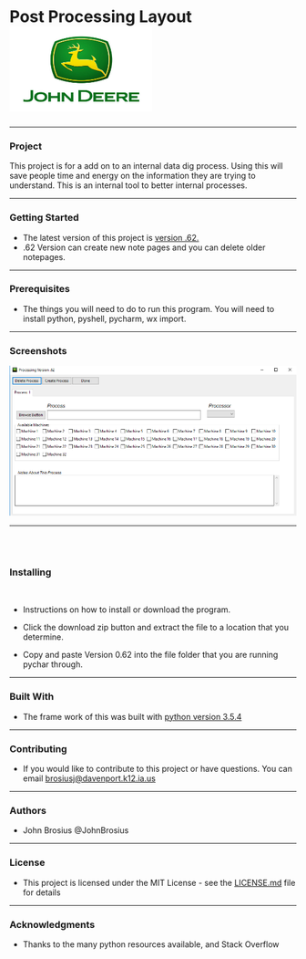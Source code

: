 # Post Processing Layout <img src=images/DeereImage.jpg height="150" width="250">
<hr>
<h3>Project </h3>
This project is for a add on to an internal data dig process. Using this will save people time and energy on the information they are trying to understand. This is an internal tool to better internal processes. 


<hr>

<h3>Getting Started</h3>

* The latest version of this project is <a href="https://github.com/brosius02/ExDataDig/blob/master/Process%20Files/Version%20.62.py">version .62.</a><br>
* .62 Version can create new note pages and you can delete older notepages. 


<hr>

<h3> Prerequisites</h3>

* The things you will need to do to run this program. You will need to install python, pyshell, pycharm, wx import. 


<hr>

<h3> Screenshots</h3>
<img src="images/version .62.PNG">
<hr>
<br>
<br>
<h3> Installing</h3>
<br>

* Instructions on how to install or download the program. 

* Click the download zip button and extract the file to a location that you determine. 

* Copy and paste Version 0.62 into the file folder that you are running pychar through.


<hr>


<h3> Built With</h3>


* The frame work of this was built with <a href="https://www.python.org/downloads/release/python-354/">python version 3.5.4</a>
<hr>


<h3>Contributing</h3>


* If you would like to contribute to this project or have questions. You can email brosiusj@davenport.k12.ia.us 

<hr>

<h3>Authors</h3>

* John Brosius @JohnBrosius

<hr>

<h3>License</h3>

* This project is licensed under the MIT License - see the [LICENSE.md](LICENSE.md) file for details
<hr>

<h3>Acknowledgments</h3>

* Thanks to the many python resources available, and Stack Overflow
